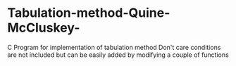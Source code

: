 # Tabulation-method-Quine-McCluskey-
C Program for implementation of tabulation method
Don't care conditions are not included but can be easily added by modifying a couple of functions
